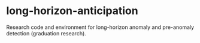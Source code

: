 # long-horizon-anticipation
Research code and environment for long-horizon anomaly and pre-anomaly detection (graduation research).
